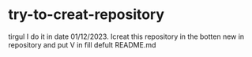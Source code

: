 # try-to-creat-repository
tirgul
I do it in date 01/12/2023. Icreat this repository in the botten new in repository and put V in fill defult README.md
